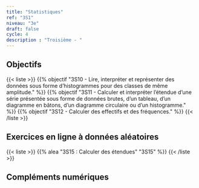 ```yaml
---
title: "Statistiques"
ref: "3S1"
niveau: "3e"
draft: false
cycle: 4
description : "Troisième - "
---
```



<h2 class="ui horizontal divider header">Objectifs</h2>

{{< liste >}}
	{{% objectif "3S10 - Lire, interpréter et représenter des données sous forme d’histogrammes pour des classes de même amplitude." %}}
	{{% objectif "3S11 - Calculer et interpréter l’étendue d’une série présentée sous forme de données brutes, d’un tableau, d’un diagramme en bâtons, d’un diagramme circulaire ou d’un histogramme." %}}
	{{% objectif "3S12 - Calculer des effectifs et des fréquences." %}}
{{< /liste >}}


<!-- 
<div class="ui hidden divider"></div>
<div class="ui hidden divider"></div>

<h2 class="ui horizontal divider header">Fiches d'exercices</h2>

{{< liste >}}
	{{% pdf "Mise en route C1 : Calculs" 6C1 %}}
	
{{< /liste >}} -->



<div class="ui hidden divider"></div>
<div class="ui hidden divider"></div>

<h2 class="ui horizontal divider header">Exercices en ligne à données aléatoires</h2>

{{< liste >}}
	{{% alea "3S15 : Calculer des étendues" "3S15" %}}
{{< /liste >}}

<div class="ui hidden divider"></div>
<div class="ui hidden divider"></div>

<h2 class="ui horizontal divider header">Compléments numériques</h2>

<!-- {{< liste >}}
	{{% youtube "N10 : Le système de numération décimal (vidéo de Jean-Yves Labouche)" "UudfsVP17Jk" %}}
	{{% youtube "N12 : Multiplier un entier par 100 (vidéo de Christophe Bringard)" "LR_ZwBNZVmg" %}}
	{{% url "N12 : Glisse-nombre - Multiplier ou diviser par 10, 100 ou 1 000 (outil développé par Arnaud Durand)" "https://mathix.org/glisse-nombre/index.html" %}}
	{{% url "Polypad (manipuler les fractions)" "https://mathigon.org/polypad" %}}
{{< /liste >}} -->



<div class="ui hidden divider"></div>
<div class="ui hidden divider"></div>

<!-- <h2 class="ui horizontal divider header">Corrections</h2>

{{< liste >}}
	{{% pdf-corr " : " 6N1 %}}
	
{{< /liste >}} -->
